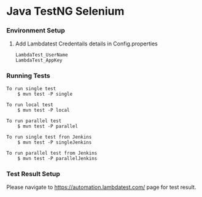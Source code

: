 # Java TestNG Selenium 

### Environment Setup

1. Add Lambdatest Credentails details in Config.properties
    ```
    LambdaTest_UserName
    LambdaTest_AppKey
    ```
    
### Running Tests

```
To run single test
    $ mvn test -P single

To run local test
    $ mvn test -P local

To run parallel test
    $ mvn test -P parallel

To run single test fron Jenkins
    $ mvn test -P singleJenkins

To run parallel test from Jenkins
    $ mvn test -P parallelJenkins
```
### Test Result Setup

Please navigate to https://automation.lambdatest.com/ page for test result.
